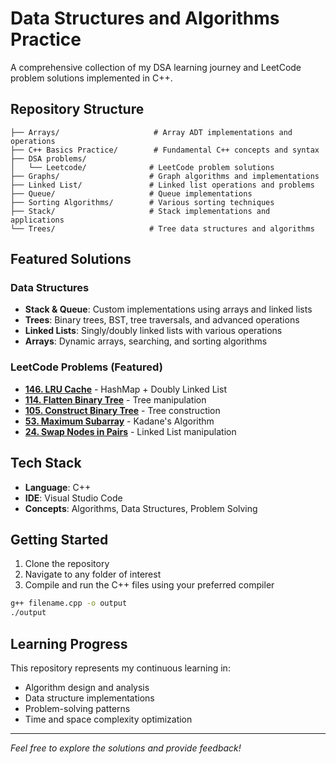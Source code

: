 # Data Structures and Algorithms Practice

A comprehensive collection of my DSA learning journey and LeetCode problem solutions implemented in C++.

## Repository Structure

```
├── Arrays/                     # Array ADT implementations and operations
├── C++ Basics Practice/        # Fundamental C++ concepts and syntax
├── DSA problems/
│   └── Leetcode/              # LeetCode problem solutions
├── Graphs/                    # Graph algorithms and implementations
├── Linked List/               # Linked list operations and problems
├── Queue/                     # Queue implementations
├── Sorting Algorithms/        # Various sorting techniques
├── Stack/                     # Stack implementations and applications
└── Trees/                     # Tree data structures and algorithms
```

## Featured Solutions

### Data Structures
- **Stack & Queue**: Custom implementations using arrays and linked lists
- **Trees**: Binary trees, BST, tree traversals, and advanced operations
- **Linked Lists**: Singly/doubly linked lists with various operations
- **Arrays**: Dynamic arrays, searching, and sorting algorithms

### LeetCode Problems (Featured)
- [**146. LRU Cache**](DSA%20problems/Leetcode/146.%20LRU%20Cache/code.cpp) - HashMap + Doubly Linked List
- [**114. Flatten Binary Tree**](DSA%20problems/Leetcode/114.%20Flatten%20Binary%20Tree%20to%20Linked%20List/code.cpp) - Tree manipulation
- [**105. Construct Binary Tree**](DSA%20problems/Leetcode/105.%20Construct%20Binary%20Tree%20from%20Preorder%20and%20Inorder%20Traversal/code.cpp) - Tree construction
- [**53. Maximum Subarray**](DSA%20problems/Leetcode/53.%20Maximum%20Subarray%20Sum/kadanes_algorithm.cpp) - Kadane's Algorithm
- [**24. Swap Nodes in Pairs**](DSA%20problems/Leetcode/24.%20Swap%20Nodes%20in%20Pairs/code.cpp) - Linked List manipulation

## Tech Stack
- **Language**: C++
- **IDE**: Visual Studio Code
- **Concepts**: Algorithms, Data Structures, Problem Solving

## Getting Started
1. Clone the repository
2. Navigate to any folder of interest
3. Compile and run the C++ files using your preferred compiler

```bash
g++ filename.cpp -o output
./output
```

## Learning Progress
This repository represents my continuous learning in:
- Algorithm design and analysis
- Data structure implementations
- Problem-solving patterns
- Time and space complexity optimization

---
*Feel free to explore the solutions and provide feedback!*
